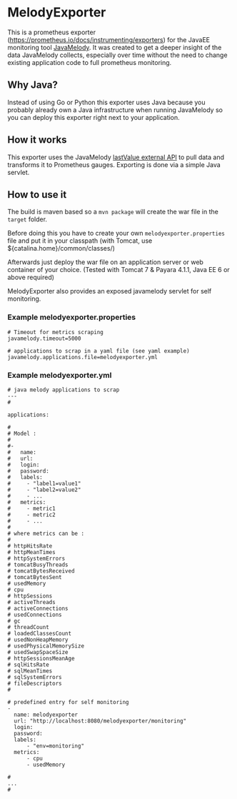 # MelodyExporter

This is a prometheus exporter (<https://prometheus.io/docs/instrumenting/exporters>) for the JavaEE monitoring tool [JavaMelody](https://github.com/javamelody/javamelody/wiki). It was created to get a deeper insight of the data JavaMelody collects, especially over time without the need to change existing application code to full prometheus monitoring.

## Why Java?

Instead of using Go or Python this exporter uses Java because you probably already own a Java infrastructure when running JavaMelody so you can deploy this exporter right next to your application.

## How it works

This exporter uses the JavaMelody [lastValue external API](https://github.com/javamelody/javamelody/wiki/ExternalAPI#png-and-lastvalue) to pull data and transforms it to Prometheus gauges. Exporting is done via a simple Java servlet.

## How to use it
The build is maven based so a `mvn package` will create the war file in the `target` folder.

Before doing this you have to create your own `melodyexporter.properties` file and put it in your classpath (with Tomcat, use ${catalina.home}/common/classes/)

Afterwards just deploy the war file on an application server or web container of your choice. (Tested with Tomcat 7 & Payara 4.1.1, Java EE 6 or above required)

MelodyExporter also provides an exposed javamelody servlet for self monitoring.

### Example melodyexporter.properties

	# Timeout for metrics scraping
	javamelody.timeout=5000

	# applications to scrap in a yaml file (see yaml example)
	javamelody.applications.file=melodyexporter.yml

### Example melodyexporter.yml

	# java melody applications to scrap
	---
	#
	
	applications:
	
	#
	# Model :
	#
	#-
	#   name:
	#   url:
	#   login:
	#   password:
	#   labels:
	#     - "label1=value1"
	#     - "label2=value2"
	#     - ...
	#   metrics:
	#     - metric1
	#     - metric2
	#     - ...
	#
	# where metrics can be :
	#
	# httpHitsRate
	# httpMeanTimes
	# httpSystemErrors
	# tomcatBusyThreads
	# tomcatBytesReceived
	# tomcatBytesSent
	# usedMemory
	# cpu
	# httpSessions
	# activeThreads
	# activeConnections
	# usedConnections
	# gc
	# threadCount
	# loadedClassesCount
	# usedNonHeapMemory
	# usedPhysicalMemorySize
	# usedSwapSpaceSize
	# httpSessionsMeanAge
	# sqlHitsRate
	# sqlMeanTimes
	# sqlSystemErrors
	# fileDescriptors
	#   
	
	# predefined entry for self monitoring
	-
  	  name: melodyexporter
  	  url: "http://localhost:8080/melodyexporter/monitoring"
  	  login:
  	  password:
  	  labels:
    	  - "env=monitoring"
  	  metrics:
    	  - cpu
    	  - usedMemory
	
	# 
	...
	# 

